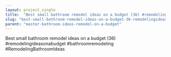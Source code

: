 ```yaml
---
layout: project_single
title:  "Best small bathroom remodel ideas on a budget (36) #remodelingideasonabudget #bathroomremodeling #RemodelingBathroomIdeas"
slug: "best-small-bathroom-remodel-ideas-on-a-budget-36-remodelingideasonabudget-bathroomremodeling-remodelingbathroomideas"
parent: "master-bathroom-ideas-remodel-on-a-budget"
---
```

Best small bathroom remodel ideas on a budget (36) #remodelingideasonabudget #bathroomremodeling #RemodelingBathroomIdeas